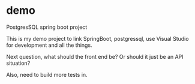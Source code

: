 # demo
 PostgresSQL spring boot project

 This is my demo project to link SpringBoot, postgressql, use Visual Studio for development and all the things.  

 Next question, what should the front end be? Or should it just be an API situation?

 Also, need to build more tests in.  
